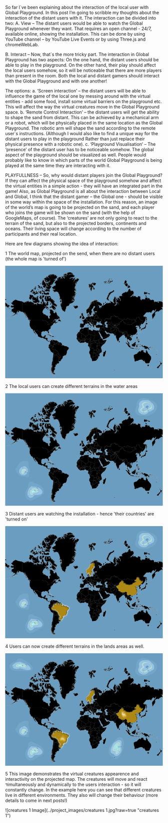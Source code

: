 So far I`ve been explaining about the interaction of the local user with Global Playground.  In this post I’m going to scribble my thoughts about the interaction of the distant users with it.
The interaction can be divided into two:
A.	View – The distant users would be able to watch the Global Playground whenever they want. That requires an open channel - 24/7, available online, showing the installation. This can be done by using YouTube channel – by YouTube Live Events or by using Three.js and chromeWebLab.

B.	Interact – Now, that`s the more tricky part. The interaction in Global Playground has two aspects: On the one hand, the distant users should be able to play in the playground. On the other hand, their play should affect the local users somehow, so it will be noticeable that there are more players than present in the room. Both the local and distant gamers should interact with the Global Playground and with one another!

The options:
a.	‘Screen interaction’ – the distant users will be able to influence the game of the local one by messing around with the virtual entities - add some food, install some virtual barriers on the playground etc. This will affect the way the virtual creatures move in the Global Playground space.
b.	‘Remote Control Interaction’ – the distant users will get the ability to shape the sand from distant. This can be achieved by a mechanical arm or a robot, which will be physically placed in the same location as the Global Playground. The robotic arm will shape the sand according to the remote user`s instructions. (Although I would also like to find a unique way for the distant users to play in the playground Rather than just replace their physical presence with a robotic one).
c.	‘Playground Visualisation’ – The ‘presence’ of the distant user has to be noticeable somehow. The global aspect of the playground should be visualized as well. People would probably like to know in which parts of the world Global Playground is being played at the same time they are interacting with it.

PLAYFULLNESS – So, why would distant players join the Global Playground?  If they can affect the physical space of the playground somehow and affect the virtual entities in a simple action - they will have an integrated part in the game! 
Also, as Global Playground is all about the interaction between Local and Global, I think that the distant gamer – the Global one - should be visible in some way within the space of the installation. For this reason, an image of the world’s map is going to be projected on the sand, and each player who joins the game will be shown on the sand (with the help of GoogleMaps, of course).  The ‘creatures’ are not only going to react to the terrain of the sand, but also to the projected borders, continents and oceans. Their living space will change according to the number of participants and their real location.


Here are few diagrams showing the idea of interaction: 

1 The world map, projected on the send, when there are no distant users (the whole map is 'turned of')


![1 Image](../project_images/1.jpg?raw=true "1")

2	The local users can create different terrains in the water areas

![2 Image](../project_images/2.jpg?raw=true "2")

3 Distant users are watching the installation - hence 'their countries' are 'turned on'

![3 Image](../project_images/3.jpg?raw=true "3")

4	Users can now create different terrains in the lands areas as well.

![4 Image](../project_images/4.jpg?raw=true "4")

5	This image demonstrates the virtual creatures appearence and interactivity on the projected map. The creatures will move and react דimultaneously and dynamically to the users interaction - so it will constantly change.
In the example here you can see that different creatures live in different environments. They also will change their behaviour (more details to come in next posts!)

![creatures 1 Image](../project_images/creatures 1.jpg?raw=true "creatures 1")
